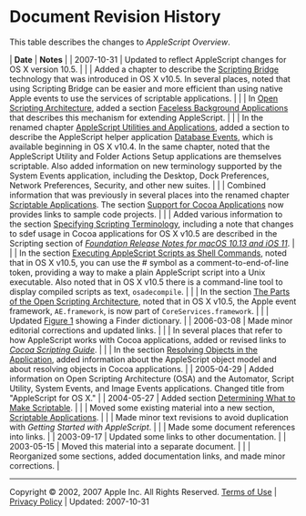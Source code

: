 <a id="//apple_ref/doc/uid/20001726-CJBGIAGF"></a>

# Document Revision History

This table describes the changes to *AppleScript Overview*.

| **Date** | **Notes** |
| 2007-10-31 | Updated to reflect AppleScript changes for OS X version 10.5. |
|  | Added a chapter to describe the [Scripting Bridge](Concepts/scripting_bridge.md#//apple_ref/doc/uid/TP40006467-SW1) technology that was introduced in OS X v10.5. In several places, noted that using Scripting Bridge can be easier and more efficient than using native Apple events to use the services of scriptable applications. |
|  | In [Open Scripting Architecture](Concepts/osa.md#//apple_ref/doc/uid/TP40001571-BABEBGCF), added a section [Faceless Background Applications](Concepts/osa.md#//apple_ref/doc/uid/TP40001571-SW1) that describes this mechanism for extending AppleScript. |
|  | In the renamed chapter [AppleScript Utilities and Applications](Concepts/as_related_apps.md#//apple_ref/doc/uid/TP40001570-BABEBGCF), added a section to describe the AppleScript helper application [Database Events](Concepts/as_related_apps.md#//apple_ref/doc/uid/TP40001570-SW1), which is available beginning in OS X v10.4. In the same chapter, noted that the AppleScript Utility and Folder Actions Setup applications are themselves scriptable. Also added information on new terminology supported by the System Events application, including the Desktop, Dock Preferences, Network Preferences, Security, and other new suites. |
|  | Combined information that was previously in several places into the renamed chapter [Scriptable Applications](Concepts/scriptable_apps.md#//apple_ref/doc/uid/TP40001569-BABEBGCF). The section [Support for Cocoa Applications](Concepts/scriptable_apps.md#//apple_ref/doc/uid/TP40001569-1151567) now provides links to sample code projects. |
|  | Added various information to the section [Specifying Scripting Terminology](Concepts/scriptable_apps.md#//apple_ref/doc/uid/TP40001569-1156165), including a note that changes to sdef usage in Cocoa applications for OS X v10.5 are described in the Scripting section of *[Foundation Release Notes for macOS 10.13 and iOS 11](../../../../releasenotes/Foundation/RN-Foundation/index.html)*. |
|  | In the section [Executing AppleScript Scripts as Shell Commands](Concepts/work_with_as.md#//apple_ref/doc/uid/TP40001568-1148189), noted that in OS X v10.5, you can use the # symbol as a comment-to-end-of-line token, providing a way to make a plain AppleScript script into a Unix executable. Also noted that in OS X v10.5 there is a command-line tool to display compiled scripts as text, `osadecompile`. |
|  | In the section [The Parts of the Open Scripting Architecture](Concepts/osa.md#//apple_ref/doc/uid/TP40001571-1147859), noted that in OS X v10.5, the Apple event framework, `AE.framework`, is now part of `CoreServices.framework`. |
|  | Updated [Figure 1](Concepts/work_with_as.md#//apple_ref/doc/uid/TP40001568-1153023-BBCCDDAF) showing a Finder dictionary. |
| 2006-03-08 | Made minor editorial corrections and updated links. |
|  | In several places that refer to how AppleScript works with Cocoa applications, added or revised links to *[Cocoa Scripting Guide](../../../Cocoa/Conceptual/ScriptableCocoaApplications/SApps_intro/SAppsIntro.html#//apple_ref/doc/uid/TP40002164)*. |
|  | In the section [Resolving Objects in the Application](Concepts/scriptable_apps.md#//apple_ref/doc/uid/TP40001569-1153769), added information about the AppleScript object model and about resolving objects in Cocoa applications. |
| 2005-04-29 | Added information on Open Scripting Architecture (OSA) and the Automator, Script Utility, System Events, and Image Events applications. Changed title from "AppleScript for OS X." |
| 2004-05-27 | Added section [Determining What to Make Scriptable](Concepts/scriptable_apps.md#//apple_ref/doc/uid/TP40001571-1155730). |
|  | Moved some existing material into a new section, [Scriptable Applications](Concepts/scriptable_apps.md#//apple_ref/doc/uid/TP40001569-BABEBGCF). |
|  | Made minor text revisions to avoid duplication with *Getting Started with AppleScript*. |
|  | Made some document references into links. |
| 2003-09-17 | Updated some links to other documentation. |
| 2003-05-15 | Moved this material into a separate document. |
|  | Reorganized some sections, added documentation links, and made minor corrections. |

  
  

---

Copyright © 2002, 2007 Apple Inc. All Rights Reserved. [Terms of Use](http://www.apple.com/legal/internet-services/terms/site.html) | [Privacy Policy](http://www.apple.com/privacy/) | Updated: 2007-10-31
